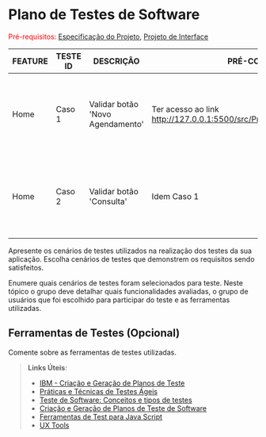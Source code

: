 # Plano de Testes de Software

<span style="color:red">Pré-requisitos: <a href="2-Especificação do Projeto.md"> Especificação do Projeto</a></span>, <a href="3-Projeto de Interface.md"> Projeto de Interface</a>

|FEATURE | TESTE ID | DESCRIÇÃO | PRÉ-CONDIÇÃO | PASSOS | RESULTADO ESPERADO | NOTAS |
|--------|----------|-----------|--------------|--------|--------------------|-------|
| Home   |  Caso 1  | Validar botão 'Novo Agendamento' | Ter acesso ao link http://127.0.0.1:5500/src/Projeto%20Greice/1index.html |  1. Abrir página home <br> 2. Clicar em 'Novo Agendamento' | Ao clicar no botão, o usuário deve ser direcionado para a página de Serviços |  |
| Home  | Caso 2 | Validar botão 'Consulta' | Idem Caso 1 | 1. Abrir página home <br> 2. Clicar em 'Consultar' | Ao clicar no botão o usuário deve ser direcionado para a página de Consulta |   |

Apresente os cenários de testes utilizados na realização dos testes da sua aplicação. Escolha cenários de testes que demonstrem os requisitos sendo satisfeitos.

Enumere quais cenários de testes foram selecionados para teste. Neste tópico o grupo deve detalhar quais funcionalidades avaliadas, o grupo de usuários que foi escolhido para participar do teste e as ferramentas utilizadas.
 
## Ferramentas de Testes (Opcional)

Comente sobre as ferramentas de testes utilizadas.
 
> **Links Úteis**:
> - [IBM - Criação e Geração de Planos de Teste](https://www.ibm.com/developerworks/br/local/rational/criacao_geracao_planos_testes_software/index.html)
> - [Práticas e Técnicas de Testes Ágeis](http://assiste.serpro.gov.br/serproagil/Apresenta/slides.pdf)
> -  [Teste de Software: Conceitos e tipos de testes](https://blog.onedaytesting.com.br/teste-de-software/)
> - [Criação e Geração de Planos de Teste de Software](https://www.ibm.com/developerworks/br/local/rational/criacao_geracao_planos_testes_software/index.html)
> - [Ferramentas de Test para Java Script](https://geekflare.com/javascript-unit-testing/)
> - [UX Tools](https://uxdesign.cc/ux-user-research-and-user-testing-tools-2d339d379dc7)
